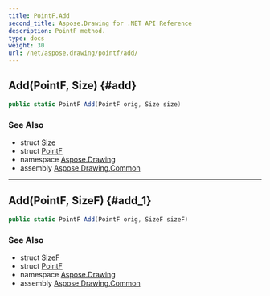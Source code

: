 ```yaml
---
title: PointF.Add
second_title: Aspose.Drawing for .NET API Reference
description: PointF method. 
type: docs
weight: 30
url: /net/aspose.drawing/pointf/add/
---
```

## Add(PointF, Size) {#add}

```csharp
public static PointF Add(PointF orig, Size size)
```

### See Also

* struct [Size](../../size/)
* struct [PointF](../)
* namespace [Aspose.Drawing](../../pointf/)
* assembly [Aspose.Drawing.Common](../../../)

---

## Add(PointF, SizeF) {#add_1}

```csharp
public static PointF Add(PointF orig, SizeF sizeF)
```

### See Also

* struct [SizeF](../../sizef/)
* struct [PointF](../)
* namespace [Aspose.Drawing](../../pointf/)
* assembly [Aspose.Drawing.Common](../../../)


